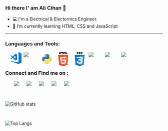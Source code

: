 

### Hi there I' am Ali Cihan 👋

- :computer: I'm a Electrical & Electornics Engineer.
- :seedling: I’m currently learning HTML, CSS and JavaScript

<hr>

### Languages and Tools:
<img align="left" style="margin-left:1.0em"  alt="Visual Studio Code" width="38px" src="https://raw.githubusercontent.com/github/explore/80688e429a7d4ef2fca1e82350fe8e3517d3494d/topics/visual-studio-code/visual-studio-code.png" />

<img  align="left" style="margin-left:0.5em" width="45px"  src="https://img.icons8.com/color/48/000000/pycharm.png"/>

<img align="left" style="margin-left:0.5em"  alt="Python" width="45px" src="https://raw.githubusercontent.com/github/explore/80688e429a7d4ef2fca1e82350fe8e3517d3494d/topics/python/python.png" />

<img align="left" style="margin-left:0.5em"  alt="CS" width="45px" src="https://raw.githubusercontent.com/github/explore/80688e429a7d4ef2fca1e82350fe8e3517d3494d/topics/html/html.png" />

<img align="left" style="margin-left:0.5em" alt="HTML5" width="45px" src="https://raw.githubusercontent.com/github/explore/80688e429a7d4ef2fca1e82350fe8e3517d3494d/topics/css/css.png" />

<img  align="left" style="margin-left:0.5em" width="45px" src="https://img.icons8.com/color/48/000000/javascript--v1.png"/> 

<img align="left" style="margin-left:0.5em" width="45px" src="https://img.icons8.com/color/48/4a90e2/git.png"/>

<img align="left" style="margin-left:0.5em" width="45px" src="https://img.icons8.com/color/48/000000/postgreesql.png"/>

<br>
<br>

### Connect and Find me on :
<a href="mailto:demircihanali@gmail.com.com" ><img width="40px" align="left" style="margin-left:2.0em" src="https://img.icons8.com/color/48/4a90e2/gmail.png"/><a/>
  
[<img width="40px" align="left" src="https://img.icons8.com/ios-filled/50/4a90e2/linkedin.png"/>][Linkedin] 

[<img width="40px" align="left" src="https://encrypted-tbn0.gstatic.com/images?q=tbn:ANd9GcRNPwFE-CgNd8TRWnp1WYBYHkLbZSMdIG4olQ&usqp=CAU"/>][Hackerrank]
  
[<img width="40px" align="left" src="https://cloud.githubusercontent.com/assets/2475572/4743290/2dcf20cc-5a26-11e4-89fb-62b861e5b29c.png"/>][Codewars]

[<img width="40px" align="left" src="https://img.icons8.com/color/48/000000/stackoverflow.png"/>][StackOverflow]

<br>
<br>
<br>

![GitHub stats](https://github-readme-stats.vercel.app/api?username=alicihandemir&show_icons=true&theme=radical&bg_color=17202A&icon_color=CB4335&border_color=DE3163 )

<br>

![Top Langs](https://github-readme-stats.vercel.app/api/top-langs/?username=alicihandemir&theme=tokyonight)
  


[Hackerrank]: https://www.hackerrank.com/demircihanali
[Linkedin]: https://www.linkedin.com/in/alıcıhandemır/
[Codewars]: https://www.codewars.com/users/alicihandemir
[StackOverflow]: https://stackoverflow.com/users/16342066/ali-cihan-demir
